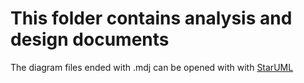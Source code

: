 # This folder contains analysis and design documents
The diagram files ended with .mdj can be opened with with [StarUML](https://staruml.io/)

